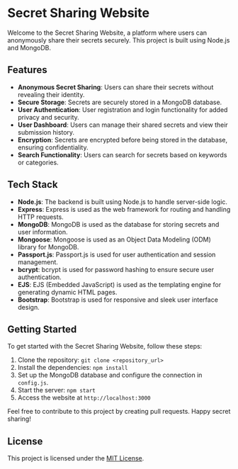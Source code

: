 # Secret Sharing Website

Welcome to the Secret Sharing Website, a platform where users can anonymously share their secrets securely. This project is built using Node.js and MongoDB.

## Features
- **Anonymous Secret Sharing**: Users can share their secrets without revealing their identity.
- **Secure Storage**: Secrets are securely stored in a MongoDB database.
- **User Authentication**: User registration and login functionality for added privacy and security.
- **User Dashboard**: Users can manage their shared secrets and view their submission history.
- **Encryption**: Secrets are encrypted before being stored in the database, ensuring confidentiality.
- **Search Functionality**: Users can search for secrets based on keywords or categories.

## Tech Stack
- **Node.js**: The backend is built using Node.js to handle server-side logic.
- **Express**: Express is used as the web framework for routing and handling HTTP requests.
- **MongoDB**: MongoDB is used as the database for storing secrets and user information.
- **Mongoose**: Mongoose is used as an Object Data Modeling (ODM) library for MongoDB.
- **Passport.js**: Passport.js is used for user authentication and session management.
- **bcrypt**: bcrypt is used for password hashing to ensure secure user authentication.
- **EJS**: EJS (Embedded JavaScript) is used as the templating engine for generating dynamic HTML pages.
- **Bootstrap**: Bootstrap is used for responsive and sleek user interface design.

## Getting Started
To get started with the Secret Sharing Website, follow these steps:

1. Clone the repository: `git clone <repository_url>`
2. Install the dependencies: `npm install`
3. Set up the MongoDB database and configure the connection in `config.js`.
4. Start the server: `npm start`
5. Access the website at `http://localhost:3000`

Feel free to contribute to this project by creating pull requests. Happy secret sharing!

## License
This project is licensed under the [MIT License](LICENSE).
